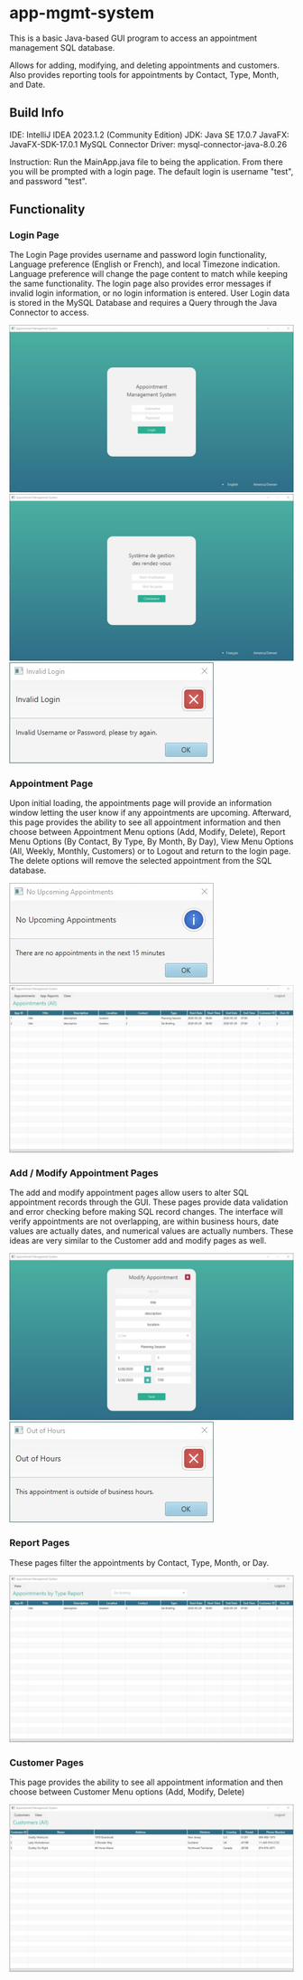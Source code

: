 # app-mgmt-system
This is a basic Java-based GUI program to access an appointment management SQL database.

Allows for adding, modifying, and deleting appointments and customers. Also provides reporting tools for appointments by Contact, Type, Month, and Date.

## Build Info

IDE: IntelliJ IDEA 2023.1.2 (Community Edition)
JDK: Java SE 17.0.7
JavaFX: JavaFX-SDK-17.0.1
MySQL Connector Driver: mysql-connector-java-8.0.26

Instruction: Run the MainApp.java file to being the application. From there you will be prompted with a login page. The default login is username "test", and password "test".

## Functionality
### Login Page

The Login Page provides username and password login functionality, Language preference (English or French), and local Timezone indication. Language preference will change the page content to match while keeping the same functionality. The login page also provides error messages if invalid login information, or no login information is entered. User Login data is stored in the MySQL Database and requires a Query through the Java Connector to access.

![Login Page](https://github.com/aabalke33/app-mgmt-system/blob/main/screenshots/graph_1.jpg)
![Login Page](https://github.com/aabalke33/app-mgmt-system/blob/main/screenshots/graph_2.jpg)
![Login Page](https://github.com/aabalke33/app-mgmt-system/blob/main/screenshots/graph_3.jpg)

### Appointment Page

Upon initial loading, the appointments page will provide an information window letting the user know if any appointments are upcoming. Afterward, this page provides the ability to see all appointment information and then choose between Appointment Menu options (Add, Modify, Delete), Report Menu Options (By Contact, By Type, By Month, By Day), View Menu Options (All, Weekly, Monthly, Customers) or to Logout and return to the login page.
The delete options will remove the selected appointment from the SQL database.

![Appointment Page](https://github.com/aabalke33/app-mgmt-system/blob/main/screenshots/graph_4.jpg)
![Appointment Page](https://github.com/aabalke33/app-mgmt-system/blob/main/screenshots/graph_5.jpg)

### Add / Modify Appointment Pages

The add and modify appointment pages allow users to alter SQL appointment records through the GUI. These pages provide data validation and error checking before making SQL record changes. The interface will verify appointments are not overlapping, are within business hours, date values are actually dates, and numerical values are actually numbers. These ideas are very similar to the Customer add and modify pages as well.

![Add App Page](https://github.com/aabalke33/app-mgmt-system/blob/main/screenshots/graph_6.jpg)
![Add App Page](https://github.com/aabalke33/app-mgmt-system/blob/main/screenshots/graph_7.jpg)

### Report Pages

These pages filter the appointments by Contact, Type, Month, or Day.

![Login Page](https://github.com/aabalke33/app-mgmt-system/blob/main/screenshots/graph_8.jpg)

### Customer Pages

This page provides the ability to see all appointment information and then choose between Customer Menu options (Add, Modify, Delete)

![Login Page](https://github.com/aabalke33/app-mgmt-system/blob/main/screenshots/graph_9.jpg)
